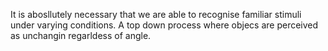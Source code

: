 It is abosllutely necessary that we are able to recognise familiar stimuli under varying conditions. A top down process where objecs are perceived as unchangin regarldess of angle.